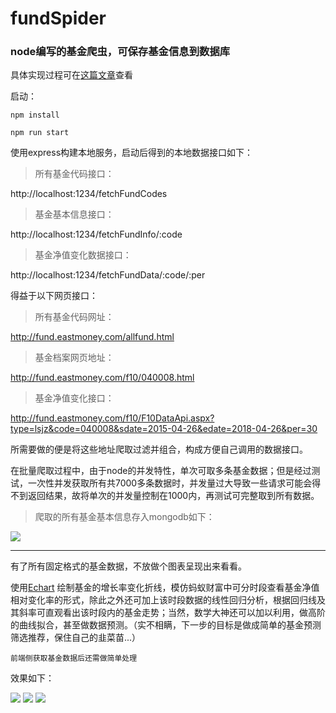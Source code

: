 # fundSpider
### node编写的基金爬虫，可保存基金信息到数据库

具体实现过程可在[这篇文章](https://juejin.im/post/5af01d27f265da0b7f447ab6)查看

启动：

`npm install`

`npm run start`

使用express构建本地服务，启动后得到的本地数据接口如下：

>所有基金代码接口：

http://localhost:1234/fetchFundCodes

>基金基本信息接口：

http://localhost:1234/fetchFundInfo/:code

>基金净值变化数据接口：

http://localhost:1234/fetchFundData/:code/:per



得益于以下网页接口：

>所有基金代码网址：

http://fund.eastmoney.com/allfund.html

>基金档案网页地址：

http://fund.eastmoney.com/f10/040008.html

>基金净值变化接口：

http://fund.eastmoney.com/f10/F10DataApi.aspx?type=lsjz&code=040008&sdate=2015-04-26&edate=2018-04-26&per=30

所需要做的便是将这些地址爬取过滤并组合，构成方便自己调用的数据接口。

在批量爬取过程中，由于node的并发特性，单次可取多条基金数据；但是经过测试，一次性并发获取所有共7000多条数据时，并发量过大导致一些请求可能会得不到返回结果，故将单次的并发量控制在1000内，再测试可完整取到所有数据。

>爬取的所有基金基本信息存入mongodb如下：

![](https://raw.githubusercontent.com/youngdro/fundSpider/master/img/db_preview.png)

---

有了所有固定格式的基金数据，不放做个图表呈现出来看看。

使用[Echart](http://echarts.baidu.com/) 绘制基金的增长率变化折线，模仿蚂蚁财富中可分时段查看基金净值相对变化率的形式，除此之外还可加上该时段数据的线性回归分析，根据回归线及其斜率可直观看出该时段内的基金走势；当然，数学大神还可以加以利用，做高阶的曲线拟合，甚至做数据预测。（实不相瞒，下一步的目标是做成简单的基金预测筛选推荐，保住自己的韭菜苗...）

`前端侧获取基金数据后还需做简单处理` 

效果如下：

![](https://raw.githubusercontent.com/youngdro/fundSpider/master/img/040008-1.png)
![](https://raw.githubusercontent.com/youngdro/fundSpider/master/img/040008-2.png)
![](https://raw.githubusercontent.com/youngdro/fundSpider/master/img/040008-3.png)

